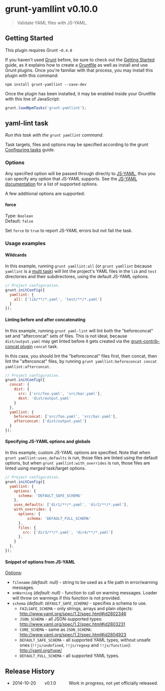 # grunt-yamllint v0.10.0

> Validate YAML files with JS-YAML.



## Getting Started
This plugin requires Grunt `~0.4.0`

If you haven't used [Grunt](http://gruntjs.com/) before, be sure to check out the [Getting Started](http://gruntjs.com/getting-started) guide, as it explains how to create a [Gruntfile](http://gruntjs.com/sample-gruntfile) as well as install and use Grunt plugins. Once you're familiar with that process, you may install this plugin with this command:

```shell
npm install grunt-yamllint --save-dev
```

Once the plugin has been installed, it may be enabled inside your Gruntfile with this line of JavaScript:

```js
grunt.loadNpmTasks('grunt-yamllint');
```




## yaml-lint task
_Run this task with the `grunt yamllint` command._

Task targets, files and options may be specified according to the grunt [Configuring tasks](http://gruntjs.com/configuring-tasks) guide.

### Options

Any specified option will be passed through directly to [JS-YAML][], thus you can specify any option that JS-YAML supports. See the [JS-YAML documentation][] for a list of supported options.

[JS-YAML]: https://github.com/nodeca/js-yaml/
[JS-YAML documentation]: https://github.com/nodeca/js-yaml/

A few additional options are supported:

#### force

Type: `Boolean`  
Default: `false`

Set `force` to `true` to report JS-YAML errors but not fail the task.

### Usage examples

#### Wildcards
In this example, running `grunt yamllint:all` (or `grunt yamllint` because `yamllint` is a [multi task](http://gruntjs.com/configuring-tasks#task-configuration-and-targets)) will lint the project's YAML files in the `lib` and `test` directories and their subdirectores, using the default JS-YAML options.

```js
// Project configuration.
grunt.initConfig({
  yamllint: {
    all: ['lib/**/*.yaml', 'test/**/*.yaml']
  }
});
```

#### Linting before and after concatenating
In this example, running `grunt yaml-lint` will lint both the "beforeconcat" set and "afterconcat" sets of files. This is not ideal, because `dist/output.yaml` may get linted before it gets created via the [grunt-contrib-concat plugin](https://github.com/gruntjs/grunt-contrib-concat) `concat` task.

In this case, you should lint the "beforeconcat" files first, then concat, then lint the "afterconcat" files, by running `grunt yamllint:beforeconcat concat yamllint:afterconcat`.

```js
// Project configuration.
grunt.initConfig({
  concat: {
    dist: {
      src: ['src/foo.yaml', 'src/bar.yaml'],
      dest: 'dist/output.yaml'
    }
  },
  yamllint: {
    beforeconcat: ['src/foo.yaml', 'src/bar.yaml'],
    afterconcat: ['dist/output.yaml']
  }
});
```

#### Specifying JS-YAML options and globals

In this example, custom JS-YAML options are specified. Note that when `grunt yamllint:uses_defaults` is run, those files are linted using the default options, but when `grunt yamllint:with_overrides` is run, those files are linted using _merged_ task/target options.

```js
// Project configuration.
grunt.initConfig({
  yamllint: {
    options: {
      schema: 'DEFAULT_SAFE_SCHEMA'
    },
    uses_defaults: ['dir1/**/*.yaml', 'dir2/**/*.yaml'],
    with_overrides: {
      options: {
          schema: 'DEFAULT_FULL_SCHEMA'
      },
      files: {
        src: ['dir3/**/*.yaml', 'dir4/**/*.yaml']
      },
    }
  },
});
```

#### Snippet of options from JS-YAML


[Options][]:
- `filename` _(default: null)_ - string to be used as a file path in
  error/warning messages.
- `onWarning` _(default: null)_ - function to call on warning messages.
  Loader will throw on warnings if this function is not provided.
- `schema` _(default: `DEFAULT_SAFE_SCHEMA`)_ - specifies a schema to use.
  - `FAILSAFE_SCHEMA` - only strings, arrays and plain objects:
    http://www.yaml.org/spec/1.2/spec.html#id2802346
  - `JSON_SCHEMA` - all JSON-supported types:
    http://www.yaml.org/spec/1.2/spec.html#id2803231
  - `CORE_SCHEMA` - same as `JSON_SCHEMA`:
    http://www.yaml.org/spec/1.2/spec.html#id2804923
  - `DEFAULT_SAFE_SCHEMA` - all supported YAML types, without unsafe ones
    (`!!js/undefined`, `!!js/regexp` and `!!js/function`):
    http://yaml.org/type/
  - `DEFAULT_FULL_SCHEMA` - all supported YAML types.

[Options]: https://github.com/nodeca/js-yaml/blob/master/README.md#safeload-string---options-

## Release History
 * 2014-10-20  v0.1.0   Work in progress, not yet officially released.
